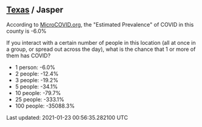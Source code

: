 
## [Texas](/united-states/texas) / Jasper

According to [MicroCOVID.org](http://microcovid.org),
the "Estimated Prevalence" of COVID in this county is -6.0%

If you interact with a certain number of people in this location
(all at once in a group, or spread out across the day), what is the chance that
1 or more of them has COVID?

- 1 person: -6.0%
- 2 people: -12.4%
- 3 people: -19.2%
- 5 people: -34.1%
- 10 people: -79.7%
- 25 people: -333.1%
- 100 people: -35088.3%

Last updated: 2021-01-23 00:56:35.282100 UTC
